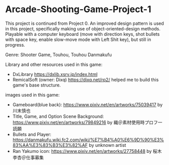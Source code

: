 # Arcade-Shooting-Game-Project-1

This project is continued from Project 0. An improved design pattern is used in this project, specifically making use of object-oriented-design methods.
Playable with a computer keyboard (move with direction keys, shot bullets with space key, enable slow-move mode with Left Shit key), but still in progress.

Genre: Shooter Game, Touhou, Touhou Danmakufu

Library and other resources used in this game:
- DxLibrary https://dxlib.xsrv.jp/index.html
- RemicalSoft (owner: Dixq) https://dixq.net/rp2/ helped me to build this game's base structure.

images used in this game:
- Gameboard(blue back): https://www.pixiv.net/en/artworks/75039417 by 川末慎也
- Title, Game, and Option Scene Background: https://www.pixiv.net/en/artworks/79849216 by 織＠素材使用時プロフ一読願
- Bullets and Player: https://danmakufu.wiki.fc2.com/wiki/%E7%B4%A0%E6%9D%90%E3%83%AA%E3%83%B3%E3%82%AF by unknown artist
- Ran Yakumo icon: https://www.pixiv.net/en/artworks/27758448 by 桜木李杏＠仕事募集
